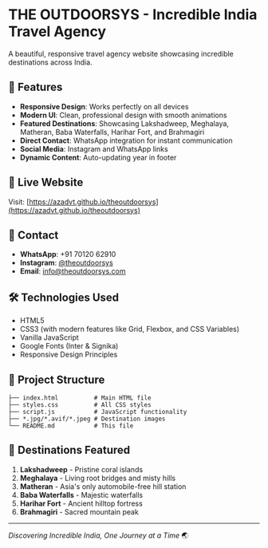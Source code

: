 # THE OUTDOORSYS - Incredible India Travel Agency

A beautiful, responsive travel agency website showcasing incredible destinations across India.

## 🌟 Features

- **Responsive Design**: Works perfectly on all devices
- **Modern UI**: Clean, professional design with smooth animations
- **Featured Destinations**: Showcasing Lakshadweep, Meghalaya, Matheran, Baba Waterfalls, Harihar Fort, and Brahmagiri
- **Direct Contact**: WhatsApp integration for instant communication
- **Social Media**: Instagram and WhatsApp links
- **Dynamic Content**: Auto-updating year in footer

## 🚀 Live Website

Visit: [https://azadvt.github.io/theoutdoorsys](https://azadvt.github.io/theoutdoorsys)

## 📱 Contact

- **WhatsApp**: +91 70120 62910
- **Instagram**: [@theoutdoorsys](https://instagram.com/theoutdoorsys)
- **Email**: info@theoutdoorsys.com

## 🛠️ Technologies Used

- HTML5
- CSS3 (with modern features like Grid, Flexbox, and CSS Variables)
- Vanilla JavaScript
- Google Fonts (Inter & Signika)
- Responsive Design Principles

## 📁 Project Structure

```
├── index.html          # Main HTML file
├── styles.css          # All CSS styles
├── script.js           # JavaScript functionality
├── *.jpg/*.avif/*.jpeg # Destination images
└── README.md           # This file
```

## 🎯 Destinations Featured

1. **Lakshadweep** - Pristine coral islands
2. **Meghalaya** - Living root bridges and misty hills
3. **Matheran** - Asia's only automobile-free hill station
4. **Baba Waterfalls** - Majestic waterfalls
5. **Harihar Fort** - Ancient hilltop fortress
6. **Brahmagiri** - Sacred mountain peak

---

*Discovering Incredible India, One Journey at a Time* 🌏 
